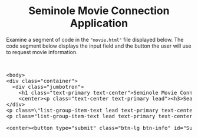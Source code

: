 <center><h1>Seminole Movie Connection Application</h1></center>

Examine a segment of code in the <code>"movie.html"</code> file displayed below.  The code segment below displays the input field and the button the user will use to request movie information. 
<pre><br>
&ltbody>
&ltdiv class="container">
  &ltdiv class="jumbotron">
    &lth1 class="text-primary text-center">Seminole Movie Connection!&lt/h1>      
    &ltcenter>&ltp class="text-center text-primary lead">&lth3>Search for your favorite movies!&lt/h3>&lt/p> &lt/center>     
&lt/div> <br>&ltp class=\"list-group-item-text lead text-primary text-center\">Enter the Movie Name, then Click &ltb>Load Movie&lt/b>:&lt/p>&ltbr />
&ltp class="list-group-item-text lead text-primary text-center"> Movie Name: &ltinput type="text" id="movieName">&lt/p>&ltbr /><br>
&ltcenter>&ltbutton type="submit" class="btn-lg btn-info" id="Submit" >&ltspan class="glyphicon glyphicon-search">&lt/span>Load Movie&lt/button>&lt/center><br>
</pre>
